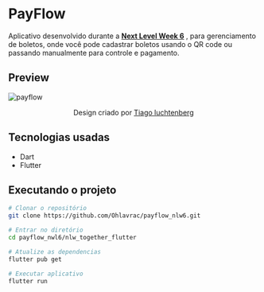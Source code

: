 # PayFlow
 Aplicativo desenvolvido durante a **[Next Level Week 6](https://nextlevelweek.com/)** , para gerenciamento de boletos, onde você pode cadastrar boletos usando o QR code ou passando manualmente para controle e pagamento.

## Preview 

![payflow](https://user-images.githubusercontent.com/46036174/123543994-8af5e800-d727-11eb-83e6-df64c151b580.png)

 <center> Design criado por <a href="https://www.instagram.com/tiagoluchtenberg/?hl=pt-br">Tiago luchtenberg</a> </center>

## Tecnologias usadas
* Dart
* Flutter

## Executando o projeto

```bash
# Clonar o repositório
git clone https://github.com/Ohlavrac/payflow_nlw6.git

# Entrar no diretório
cd payflow_nwl6/nlw_together_flutter

# Atualize as dependencias
flutter pub get

# Executar aplicativo
flutter run 
```
